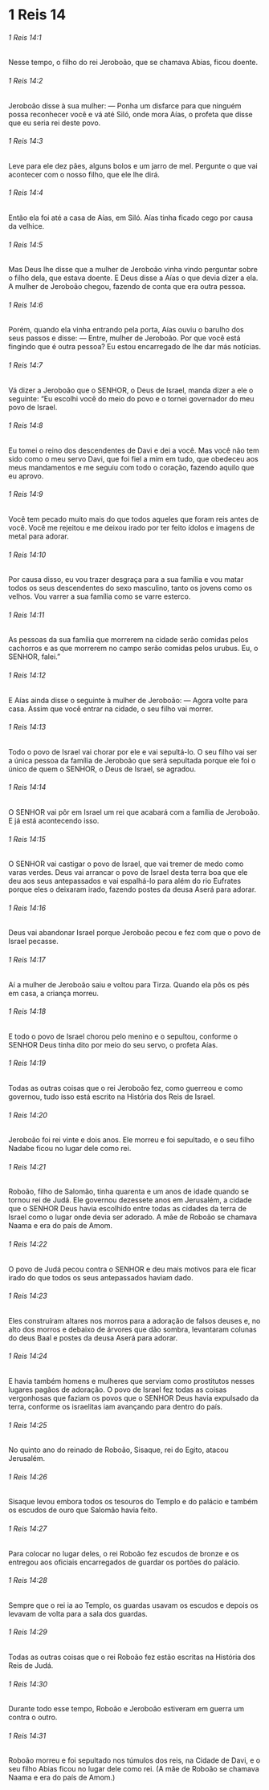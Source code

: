 # 1 Reis 14

###### 1 Reis 14:1

Nesse tempo, o filho do rei Jeroboão, que se chamava Abias, ficou doente.

###### 1 Reis 14:2

Jeroboão disse à sua mulher: — Ponha um disfarce para que ninguém possa reconhecer você e vá até Siló, onde mora Aías, o profeta que disse que eu seria rei deste povo.

###### 1 Reis 14:3

Leve para ele dez pães, alguns bolos e um jarro de mel. Pergunte o que vai acontecer com o nosso filho, que ele lhe dirá.

###### 1 Reis 14:4

Então ela foi até a casa de Aías, em Siló. Aías tinha ficado cego por causa da velhice.

###### 1 Reis 14:5

Mas Deus lhe disse que a mulher de Jeroboão vinha vindo perguntar sobre o filho dela, que estava doente. E Deus disse a Aías o que devia dizer a ela. A mulher de Jeroboão chegou, fazendo de conta que era outra pessoa.

###### 1 Reis 14:6

Porém, quando ela vinha entrando pela porta, Aías ouviu o barulho dos seus passos e disse: — Entre, mulher de Jeroboão. Por que você está fingindo que é outra pessoa? Eu estou encarregado de lhe dar más notícias.

###### 1 Reis 14:7

Vá dizer a Jeroboão que o SENHOR, o Deus de Israel, manda dizer a ele o seguinte: “Eu escolhi você do meio do povo e o tornei governador do meu povo de Israel.

###### 1 Reis 14:8

Eu tomei o reino dos descendentes de Davi e dei a você. Mas você não tem sido como o meu servo Davi, que foi fiel a mim em tudo, que obedeceu aos meus mandamentos e me seguiu com todo o coração, fazendo aquilo que eu aprovo.

###### 1 Reis 14:9

Você tem pecado muito mais do que todos aqueles que foram reis antes de você. Você me rejeitou e me deixou irado por ter feito ídolos e imagens de metal para adorar.

###### 1 Reis 14:10

Por causa disso, eu vou trazer desgraça para a sua família e vou matar todos os seus descendentes do sexo masculino, tanto os jovens como os velhos. Vou varrer a sua família como se varre esterco.

###### 1 Reis 14:11

As pessoas da sua família que morrerem na cidade serão comidas pelos cachorros e as que morrerem no campo serão comidas pelos urubus. Eu, o SENHOR, falei.”

###### 1 Reis 14:12

E Aías ainda disse o seguinte à mulher de Jeroboão: — Agora volte para casa. Assim que você entrar na cidade, o seu filho vai morrer.

###### 1 Reis 14:13

Todo o povo de Israel vai chorar por ele e vai sepultá-lo. O seu filho vai ser a única pessoa da família de Jeroboão que será sepultada porque ele foi o único de quem o SENHOR, o Deus de Israel, se agradou.

###### 1 Reis 14:14

O SENHOR vai pôr em Israel um rei que acabará com a família de Jeroboão. E já está acontecendo isso.

###### 1 Reis 14:15

O SENHOR vai castigar o povo de Israel, que vai tremer de medo como varas verdes. Deus vai arrancar o povo de Israel desta terra boa que ele deu aos seus antepassados e vai espalhá-lo para além do rio Eufrates porque eles o deixaram irado, fazendo postes da deusa Aserá para adorar.

###### 1 Reis 14:16

Deus vai abandonar Israel porque Jeroboão pecou e fez com que o povo de Israel pecasse.

###### 1 Reis 14:17

Aí a mulher de Jeroboão saiu e voltou para Tirza. Quando ela pôs os pés em casa, a criança morreu.

###### 1 Reis 14:18

E todo o povo de Israel chorou pelo menino e o sepultou, conforme o SENHOR Deus tinha dito por meio do seu servo, o profeta Aías.

###### 1 Reis 14:19

Todas as outras coisas que o rei Jeroboão fez, como guerreou e como governou, tudo isso está escrito na História dos Reis de Israel.

###### 1 Reis 14:20

Jeroboão foi rei vinte e dois anos. Ele morreu e foi sepultado, e o seu filho Nadabe ficou no lugar dele como rei.

###### 1 Reis 14:21

Roboão, filho de Salomão, tinha quarenta e um anos de idade quando se tornou rei de Judá. Ele governou dezessete anos em Jerusalém, a cidade que o SENHOR Deus havia escolhido entre todas as cidades da terra de Israel como o lugar onde devia ser adorado. A mãe de Roboão se chamava Naama e era do país de Amom.

###### 1 Reis 14:22

O povo de Judá pecou contra o SENHOR e deu mais motivos para ele ficar irado do que todos os seus antepassados haviam dado.

###### 1 Reis 14:23

Eles construíram altares nos morros para a adoração de falsos deuses e, no alto dos morros e debaixo de árvores que dão sombra, levantaram colunas do deus Baal e postes da deusa Aserá para adorar.

###### 1 Reis 14:24

E havia também homens e mulheres que serviam como prostitutos nesses lugares pagãos de adoração. O povo de Israel fez todas as coisas vergonhosas que faziam os povos que o SENHOR Deus havia expulsado da terra, conforme os israelitas iam avançando para dentro do país.

###### 1 Reis 14:25

No quinto ano do reinado de Roboão, Sisaque, rei do Egito, atacou Jerusalém.

###### 1 Reis 14:26

Sisaque levou embora todos os tesouros do Templo e do palácio e também os escudos de ouro que Salomão havia feito.

###### 1 Reis 14:27

Para colocar no lugar deles, o rei Roboão fez escudos de bronze e os entregou aos oficiais encarregados de guardar os portões do palácio.

###### 1 Reis 14:28

Sempre que o rei ia ao Templo, os guardas usavam os escudos e depois os levavam de volta para a sala dos guardas.

###### 1 Reis 14:29

Todas as outras coisas que o rei Roboão fez estão escritas na História dos Reis de Judá.

###### 1 Reis 14:30

Durante todo esse tempo, Roboão e Jeroboão estiveram em guerra um contra o outro.

###### 1 Reis 14:31

Roboão morreu e foi sepultado nos túmulos dos reis, na Cidade de Davi, e o seu filho Abias ficou no lugar dele como rei. (A mãe de Roboão se chamava Naama e era do país de Amom.)

